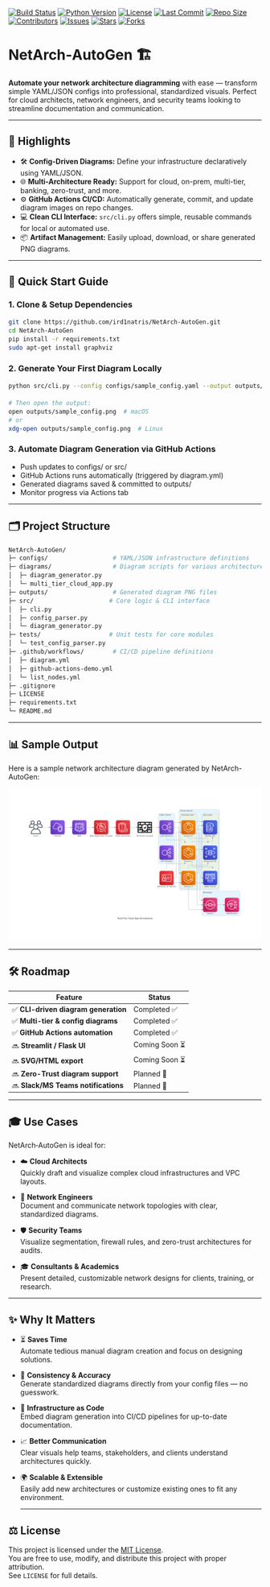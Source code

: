 [![Build Status](https://github.com/ird1natris/NetArch-AutoGen/actions/workflows/diagram.yml/badge.svg)](https://github.com/ird1natris/NetArch-AutoGen/actions)
[![Python Version](https://img.shields.io/badge/python-3.10%E2%80%933.11-blue.svg)](https://www.python.org/)
[![License](https://img.shields.io/github/license/ird1natris/NetArch-AutoGen)](LICENSE)
[![Last Commit](https://img.shields.io/github/last-commit/ird1natris/NetArch-AutoGen)](https://github.com/ird1natris/NetArch-AutoGen/commits)
[![Repo Size](https://img.shields.io/github/repo-size/ird1natris/NetArch-AutoGen)](https://github.com/ird1natris/NetArch-AutoGen)
[![Contributors](https://img.shields.io/github/contributors/ird1natris/NetArch-AutoGen)](https://github.com/ird1natris/NetArch-AutoGen/graphs/contributors)
[![Issues](https://img.shields.io/github/issues/ird1natris/NetArch-AutoGen)](https://github.com/ird1natris/NetArch-AutoGen/issues)
[![Stars](https://img.shields.io/github/stars/ird1natris/NetArch-AutoGen?style=social)](https://github.com/ird1natris/NetArch-AutoGen/stargazers)
[![Forks](https://img.shields.io/github/forks/ird1natris/NetArch-AutoGen?style=social)](https://github.com/ird1natris/NetArch-AutoGen/fork)

# NetArch‑AutoGen 🏗️

**Automate your network architecture diagramming** with ease — transform simple YAML/JSON configs into professional, standardized visuals. Perfect for cloud architects, network engineers, and security teams looking to streamline documentation and communication.

---

## 🌟 Highlights

- 🛠️ **Config-Driven Diagrams:** Define your infrastructure declaratively using YAML/JSON.
- 🌐 **Multi-Architecture Ready:** Support for cloud, on-prem, multi-tier, banking, zero-trust, and more.
- ⚙️ **GitHub Actions CI/CD:** Automatically generate, commit, and update diagram images on repo changes.
- 💻 **Clean CLI Interface:** `src/cli.py` offers simple, reusable commands for local or automated use.
- 📦 **Artifact Management:** Easily upload, download, or share generated PNG diagrams.

---

## 🚀 Quick Start Guide

### 1. Clone & Setup Dependencies
```bash
git clone https://github.com/ird1natris/NetArch-AutoGen.git
cd NetArch‑AutoGen
pip install -r requirements.txt
sudo apt-get install graphviz
```
### 2. Generate Your First Diagram Locally
```bash
python src/cli.py --config configs/sample_config.yaml --output outputs/sample_config.png

# Then open the output:
open outputs/sample_config.png  # macOS
# or
xdg-open outputs/sample_config.png  # Linux
```
### 3. Automate Diagram Generation via GitHub Actions
- Push updates to configs/ or src/
- GitHub Actions runs automatically (triggered by diagram.yml)
- Generated diagrams saved & committed to outputs/
- Monitor progress via Actions tab

---

## 🗂️ Project Structure
```bash
NetArch‑AutoGen/
├─ configs/                  # YAML/JSON infrastructure definitions
├─ diagrams/                 # Diagram scripts for various architectures
│  ├─ diagram_generator.py
│  └─ multi_tier_cloud_app.py
├─ outputs/                  # Generated diagram PNG files
├─ src/                     # Core logic & CLI interface
│  ├─ cli.py
│  ├─ config_parser.py
│  └─ diagram_generator.py
├─ tests/                   # Unit tests for core modules
│  └─ test_config_parser.py
├─ .github/workflows/        # CI/CD pipeline definitions
│  ├─ diagram.yml
│  ├─ github-actions-demo.yml
│  └─ list_nodes.yml
├─ .gitignore
├─ LICENSE
├─ requirements.txt
└─ README.md
```
---

## 📊 Sample Output

Here is a sample network architecture diagram generated by NetArch-AutoGen:

![Sample Network Diagram](outputs/multi_tier_cloud_app.png)

---

## 🛠️ Roadmap

| Feature                          | Status       |
|---------------------------------|--------------|
| ✅ **CLI-driven diagram generation** | Completed ✅ |
| ✅ **Multi-tier & config diagrams**  | Completed ✅ |
| ✅ **GitHub Actions automation**     | Completed ✅ |
| 🔜 **Streamlit / Flask UI**          | Coming Soon ⏳ |
| 🔜 **SVG/HTML export**               | Coming Soon ⏳ |
| 🔜 **Zero-Trust diagram support**    | Planned 📅    |
| 🔜 **Slack/MS Teams notifications**  | Planned 📅    |

---

## 🎓 Use Cases

NetArch‑AutoGen is ideal for:

- ☁️ **Cloud Architects**  
  Quickly draft and visualize complex cloud infrastructures and VPC layouts.

- 🔌 **Network Engineers**  
  Document and communicate network topologies with clear, standardized diagrams.

- 🛡️ **Security Teams**  
  Visualize segmentation, firewall rules, and zero-trust architectures for audits.

- 🎓 **Consultants & Academics**  
  Present detailed, customizable network designs for clients, training, or research.

---

## ✨ Why It Matters

- ⏳ **Saves Time**  
  Automate tedious manual diagram creation and focus on designing solutions.

- 🎯 **Consistency & Accuracy**  
  Generate standardized diagrams directly from your config files — no guesswork.

- 🔄 **Infrastructure as Code**  
  Embed diagram generation into CI/CD pipelines for up-to-date documentation.

- 📈 **Better Communication**  
  Clear visuals help teams, stakeholders, and clients understand architectures quickly.

- 🌍 **Scalable & Extensible**  
  Easily add new architectures or customize existing ones to fit any environment.

  ---

## ⚖️ License

This project is licensed under the [MIT License](LICENSE).  
You are free to use, modify, and distribute this project with proper attribution.  
See `LICENSE` for full details.
